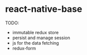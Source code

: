 # react-native-base

TODO:
- immutable redux store
- persist and manage session
- js for the data fetching
- redux-form
